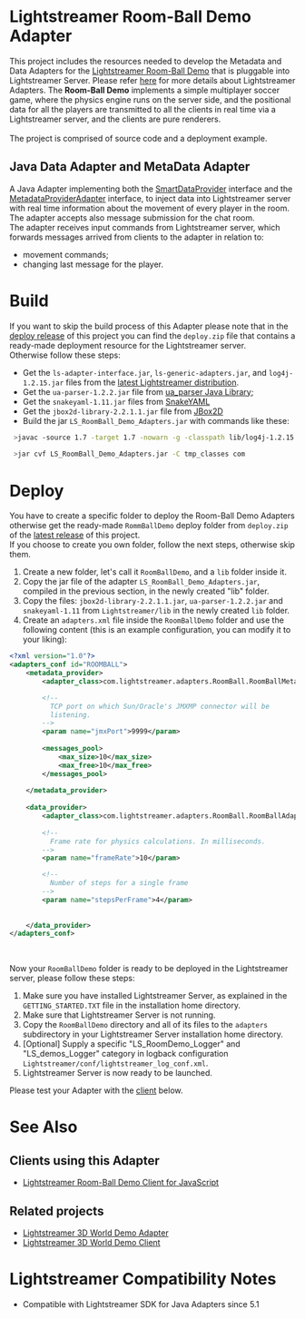 # Lightstreamer Room-Ball Demo Adapter #

This project includes the resources needed to develop the Metadata and Data Adapters for the [Lightstreamer Room-Ball Demo](https://github.com/Weswit/Lightstreamer-example-RoomBall-client-javascript) that is pluggable into Lightstreamer Server. Please refer [here](http://www.lightstreamer.com/latest/Lightstreamer_Allegro-Presto-Vivace_5_1_Colosseo/Lightstreamer/DOCS-SDKs/General%20Concepts.pdf) for more details about Lightstreamer Adapters.
The <b>Room-Ball Demo</b> implements a simple multiplayer soccer game, where the physics engine runs on the server side, and the positional data for all the players are transmitted to all the clients in real time via a Lightstreamer server, and the clients are pure renderers.<br>
<br>
The project is comprised of source code and a deployment example.

## Java Data Adapter and MetaData Adapter ##
A Java Adapter implementing both the [SmartDataProvider](http://www.lightstreamer.com/docs/adapter_java_api/com/lightstreamer/interfaces/data/SmartDataProvider.html) interface and the [MetadataProviderAdapter](http://www.lightstreamer.com/docs/adapter_java_api/com/lightstreamer/interfaces/metadata/MetadataProviderAdapter.html) interface, to inject data into Lightstreamer server with real time information about the movement of every player in the room. The adapter accepts also message submission for the chat room.<br>
The adapter receives input commands from Lightstreamer server, which forwards messages arrived from clients to the adapter in relation to:
- movement commands;
- changing last message for the player.


# Build #

If you want to skip the build process of this Adapter please note that in the [deploy release](https://github.com/Weswit/Lightstreamer-example-RoomBall-adapter-java/releases) of this project you can find the `deploy.zip` file that contains a ready-made deployment resource for the Lightstreamer server. <br>
Otherwise follow these steps:

* Get the `ls-adapter-interface.jar`, `ls-generic-adapters.jar`, and `log4j-1.2.15.jar` files from the [latest Lightstreamer distribution](http://www.lightstreamer.com/download).
* Get the `ua-parser-1.2.2.jar` file from [ua_parser Java Library](https://github.com/tobie/ua-parser/tree/master/java);
* Get the `snakeyaml-1.11.jar` files from [SnakeYAML](https://code.google.com/p/snakeyaml/)
* Get the `jbox2d-library-2.2.1.1.jar` file from [JBox2D](https://code.google.com/p/jbox2d/)
* Build the jar `LS_RoomBall_Demo_Adapters.jar` with commands like these:
```sh
 >javac -source 1.7 -target 1.7 -nowarn -g -classpath lib/log4j-1.2.15.jar;lib/ls-adapter-interface.jar;lib/ls-generic-adapters.jar;lib/jbox2d-library-2.2.1.1.jar;lib/ua-parser-1.2.2.jar;lib/snakeyaml-1.11.jar -sourcepath src/ -d tmp_classes src/com/lightstreamer/adapters/RoomBallDemo/RoomBallAdapter.java
 
 >jar cvf LS_RoomBall_Demo_Adapters.jar -C tmp_classes com
```

# Deploy #

You have to create a specific folder to deploy the Room-Ball Demo Adapters otherwise get the ready-made `RommBallDemo` deploy folder from `deploy.zip` of the [latest release](https://github.com/Weswit/Lightstreamer-example-RoomBall-adapter-java/releases) of this project.<br>
If you choose to create you own folder, follow the next steps, otherwise skip them. 

1. Create a new folder, let's call it `RoomBallDemo`, and a `lib` folder inside it.
2. Copy the jar file of the adapter `LS_RoomBall_Demo_Adapters.jar`, compiled in the previous section, in the newly created "lib" folder.
3. Copy the files: `jbox2d-library-2.2.1.1.jar`, `ua-parser-1.2.2.jar` and `snakeyaml-1.11` from `Lightstreamer/lib` in the newly created `lib` folder.
4. Create an `adapters.xml` file inside the `RoomBallDemo` folder and use the following content (this is an example configuration, you can modify it to your liking):
```xml      
<?xml version="1.0"?>
<adapters_conf id="ROOMBALL">
    <metadata_provider>
        <adapter_class>com.lightstreamer.adapters.RoomBall.RoomBallMetaAdapter</adapter_class>

        <!--
          TCP port on which Sun/Oracle's JMXMP connector will be
          listening.
        -->
        <param name="jmxPort">9999</param>
        
        <messages_pool>
            <max_size>10</max_size>
            <max_free>10</max_free>
        </messages_pool>
        
    </metadata_provider>
    
    <data_provider>
        <adapter_class>com.lightstreamer.adapters.RoomBall.RoomBallAdapter</adapter_class>
        
        <!--
          Frame rate for physics calculations. In milliseconds.
        -->
        <param name="frameRate">10</param>

        <!--
          Number of steps for a single frame
        -->
        <param name="stepsPerFrame">4</param>
        
          
    </data_provider>
</adapters_conf>
```
<br> 

Now your `RoomBallDemo` folder is ready to be deployed in the Lightstreamer server, please follow these steps:<br>

1. Make sure you have installed Lightstreamer Server, as explained in the `GETTING_STARTED.TXT` file in the installation home directory.
2. Make sure that Lightstreamer Server is not running.
3. Copy the `RoomBallDemo` directory and all of its files to the `adapters` subdirectory in your Lightstreamer Server installation home directory.
4. [Optional] Supply a specific "LS_RoomDemo_Logger" and "LS_demos_Logger" category in logback configuration `Lightstreamer/conf/lightstreamer_log_conf.xml`.
5. Lightstreamer Server is now ready to be launched.

Please test your Adapter with the [client](https://github.com/Weswit/Lightstreamer-example-RoomBall-adapter-java#clients-using-this-adapter) below.

# See Also #

## Clients using this Adapter ##

* [Lightstreamer Room-Ball Demo Client for JavaScript](https://github.com/Weswit/Lightstreamer-example-RoomBall-client-javascript)

## Related projects ##

* [Lightstreamer 3D World Demo Adapter](https://github.com/Weswit/Lightstreamer-example-3DWorld-adapter-java)
* [Lightstreamer 3D World Demo Client](https://github.com/Weswit/Lightstreamer-example-3DWorld-client-javascript)

# Lightstreamer Compatibility Notes #

- Compatible with Lightstreamer SDK for Java Adapters since 5.1

